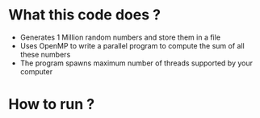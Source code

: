 # What this code does ?

- Generates 1 Million random numbers and store them in a file
- Uses OpenMP to write a parallel program to compute the sum of all these numbers
- The program spawns maximum number of threads supported by your computer 

# How to run ?


